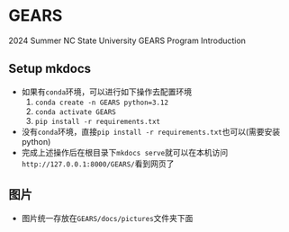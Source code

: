 # GEARS
2024 Summer NC State University GEARS Program Introduction

## Setup mkdocs
* 如果有`conda`环境，可以进行如下操作去配置环境
  1. `conda create -n GEARS python=3.12`
  2. `conda activate GEARS`
  3. `pip install -r requirements.txt`
* 没有`conda`环境，直接`pip install -r requirements.txt`也可以(需要安装python)
* 完成上述操作后在根目录下`mkdocs serve`就可以在本机访问`http://127.0.0.1:8000/GEARS/`看到网页了

## 图片
* 图片统一存放在`GEARS/docs/pictures`文件夹下面